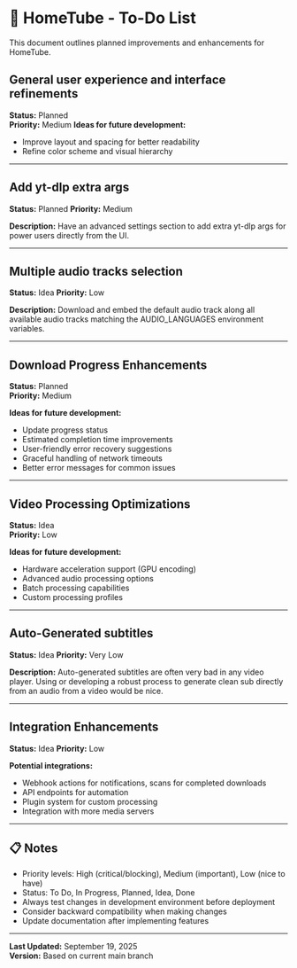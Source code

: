 # 📝 HomeTube - To-Do List

This document outlines planned improvements and enhancements for HomeTube.

## General user experience and interface refinements
**Status:** Planned  
**Priority:** Medium
**Ideas for future development:**
- Improve layout and spacing for better readability
- Refine color scheme and visual hierarchy

---

## Add yt-dlp extra args
**Status:** Planned
**Priority:** Medium

**Description:**
Have an advanced settings section to add extra yt-dlp args for power users directly from the UI.

---

## Multiple audio tracks selection
**Status:** Idea
**Priority:** Low

**Description:**
Download and embed the default audio track along all available audio tracks matching the AUDIO_LANGUAGES environment variables.

---

## Download Progress Enhancements
**Status:** Planned  
**Priority:** Medium

**Ideas for future development:**
- Update progress status
- Estimated completion time improvements
- User-friendly error recovery suggestions
- Graceful handling of network timeouts
- Better error messages for common issues

---

## Video Processing Optimizations
**Status:** Idea  
**Priority:** Low

**Ideas for future development:**
- Hardware acceleration support (GPU encoding)
- Advanced audio processing options
- Batch processing capabilities
- Custom processing profiles

---

## Auto-Generated subtitles
**Status:** Idea
**Priority:** Very Low

**Description:**
Auto-generated subtitles are often very bad in any video player. Using or developing a robust process to generate clean sub directly from an audio from a video would be nice.

---

## Integration Enhancements
**Status:** Idea
**Priority:** Low

**Potential integrations:**
- Webhook actions for notifications, scans for completed downloads
- API endpoints for automation
- Plugin system for custom processing
- Integration with more media servers

---

## 📋 Notes

- Priority levels: High (critical/blocking), Medium (important), Low (nice to have)
- Status: To Do, In Progress, Planned, Idea, Done
- Always test changes in development environment before deployment
- Consider backward compatibility when making changes
- Update documentation after implementing features

---

**Last Updated:** September 19, 2025  
**Version:** Based on current main branch